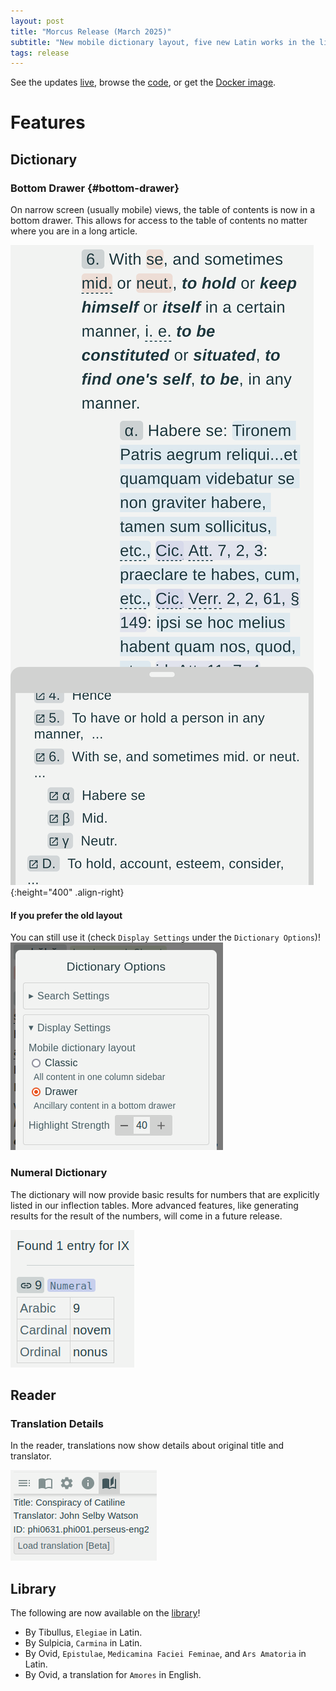 ```yaml
---
layout: post
title: "Morcus Release (March 2025)"
subtitle: "New mobile dictionary layout, five new Latin works in the libary, and some numeral dictionary progress."
tags: release
---
```


See the updates [live](https://morcus.net), 
browse the [code](https://github.com/nkprasad12/morcus-net/commit/TODO), 
or get the [Docker image](https://github.com/nkprasad12/morcus-net/pkgs/container/morcus/TODO).

# Features

## Dictionary

### Bottom Drawer {#bottom-drawer}

On narrow screen (usually mobile) views, the table of contents is now in a bottom drawer. This allows for access to the table of contents
no matter where you are in a long article.

![Screenshot showing the drawer menu](/images/2025-03-R1/dict-drawer.png){:height="400" .align-right}

#### If you prefer the old layout

You can still use it (check `Display Settings` under the `Dictionary Options`)! ![Screenshot showing the layout settings](/images/2025-03-R1/dict-options.png)

### Numeral Dictionary

The dictionary will now provide basic results for numbers that are explicitly listed in our inflection tables. More advanced features,
like generating results for the result of the numbers, will come in a future release.

![Screenshot showing a Latin ordinal and Cardinal for a given Roman number input](/images/2025-03-R1/numeral-dict-progress.png)

## Reader

### Translation Details

In the reader, translations now show details about original title and translator.

![Details about the translation of Bellum Catalina](/images/2025-03-R1/translation-details.png)

## Library

The following are now available on the [library](https://morcus.net/library)!

- By Tibullus, `Elegiae` in Latin.
- By Sulpicia, `Carmina` in Latin.
- By Ovid, `Epistulae`, `Medicamina Faciei Feminae`, and `Ars Amatoria` in Latin.
- By Ovid, a translation for `Amores` in English.

